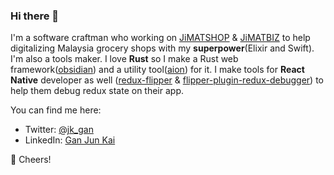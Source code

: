 ### Hi there 👋

I'm a software craftman who working on [JiMATSHOP](https://www.jimatshop.com/) & [JiMATBIZ](https://www.jimatbiz.com/) to help digitalizing Malaysia grocery shops with my **superpower**(Elixir and Swift). I'm also a tools maker. I love **Rust** so I make a Rust web framework([obsidian](https://github.com/obsidian-rs/obsidian)) and a utility tool([aion](https://github.com/jk-gan/aion)) for it. I make tools for **React Native** developer as well ([redux-flipper](https://github.com/jk-gan/redux-flipper) & [flipper-plugin-redux-debugger](https://github.com/jk-gan/flipper-plugin-redux-debugger)) to help them debug redux state on their app. 

You can find me here: 
- Twitter: [@jk_gan](https://twitter.com/jk_gan)
- LinkedIn: [Gan Jun Kai](https://www.linkedin.com/in/ganjk)

🥂 Cheers!

<!--
**jk-gan/jk-gan** is a ✨ _special_ ✨ repository because its `README.md` (this file) appears on your GitHub profile.

Here are some ideas to get you started:

- 🔭 I’m currently working on ...
- 🌱 I’m currently learning ...
- 👯 I’m looking to collaborate on ...
- 🤔 I’m looking for help with ...
- 💬 Ask me about ...
- 📫 How to reach me: ...
- 😄 Pronouns: ...
- ⚡ Fun fact: ...
-->
